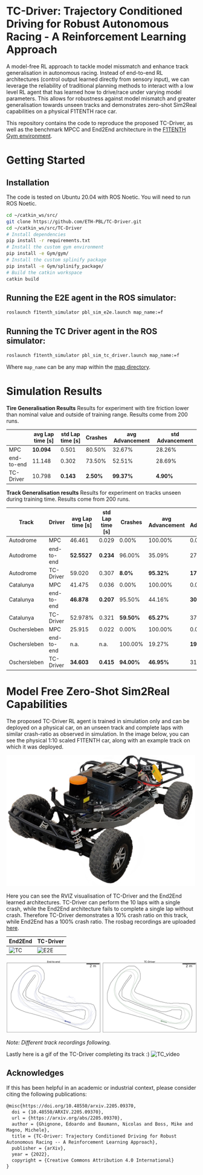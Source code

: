 # TC-Driver: Trajectory Conditioned Driving for Robust Autonomous Racing - A Reinforcement Learning Approach

A model-free RL approach to tackle model missmatch and enhance track generalisation in autonomous racing. Instead of end-to-end RL architectures (control output learned directly from sensory input), we can leverage the reliability of traditional planning methods to interact with a low level RL agent that has learned how to drive/race under varying model parameters. This allows for robustness against model mismatch and greater generalisation towards unseen tracks and demonstrates zero-shot Sim2Real capabilities on a physical F1TENTH race car.

This repository contains the code to reproduce the proposed TC-Driver, as well as the benchmark MPCC and End2End architecture in the [F1TENTH Gym environment](https://github.com/f1tenth/f1tenth_gym).  

# Getting Started
## Installation
The code is tested on Ubuntu 20.04 with ROS Noetic. You will need to run ROS Noetic.
```bash
cd ~/catkin_ws/src/
git clone https://github.com/ETH-PBL/TC-Driver.git
cd ~/catkin_ws/src/TC-Driver
# Install dependencies
pip install -r requirements.txt
# Install the custom gym environment
pip install -e Gym/gym/
# Install the custom splinify package
pip install -e Gym/splinify_package/
# Build the catkin workspace
catkin build
```
## Running the E2E agent in the ROS simulator:
```bash
roslaunch f1tenth_simulator pbl_sim_e2e.launch map_name:=f
```

## Running the TC Driver agent in the ROS simulator:
```bash
roslaunch f1tenth_simulator pbl_sim_tc_driver.launch map_name:=f
```

Where `map_name` can be any map within the [map directory](https://github.com/ETH-PBL/TC-Driver/tree/main/F110_ROS_Simulator/maps).

# Simulation Results

**Tire Generalisation Results**
Results for experiment with tire friction lower than nominal value and outside of training range. Results come from 200 runs.

|            | avg Lap time [s] | std Lap time [s] | Crashes   | avg Advancement | std Advancement |
|------------|------------------|------------------|-----------|-----------------|-----------------|
| MPC        | **10.094**       | 0.501            | 80.50%    | 32.67%          | 28.26%          |
| end-to-end | 11.148           | 0.302            | 73.50%    | 52.51%          | 28.69%          |
| TC-Driver  | 10.798           | **0.143**        | **2.50%** | **99.37%**      | **4.90%**       |

**Track Generalisation results**
Results for experiment on tracks unseen during training time. Results come from 200 runs.

| Track        | Driver     | avg Lap time [s] | std Lap time [s] | Crashes    | avg Advancement | std Advancement |
|--------------|------------|------------------|------------------|------------|-----------------|-----------------|
| Autodrome    | MPC        | 46.461           | 0.029            | 0.00%      | 100.00%         | 0.00%           |
| Autodrome    | end-to-end | **52.5527**      | **0.234**        | 96.00%     | 35.09%          | 27.06%          |
| Autodrome    | TC-Driver  | 59.020           | 0.307            | **8.0%**   | **95.32%**      | **17.88%**      |
| Catalunya    | MPC        | 41.475           | 0.036            | 0.00%      | 100.00%         | 0.00%           |
| Catalunya    | end-to-end | **46.878**       | **0.207**        | 95.50%     | 44.16%          | **30.33%**      |
| Catalunya    | TC-Driver  | 52.978%          | 0.321            | **59.50%** | **65.27%**      | 37.03%          |
| Oschersleben | MPC        | 25.915           | 0.022            | 0.00%      | 100.00%         | 0.00%           |
| Oschersleben | end-to-end | n.a.             | n.a.             | 100.00%    | 19.27%          | **19.93%**      |
| Oschersleben | TC-Driver  | **34.603**       | **0.415**        | **94.00%** | **46.95%**      | 31.23%          |


# Model Free Zero-Shot Sim2Real Capabilities
The proposed TC-Driver RL agent is trained in simulation only and can be deployed on a physical car, on an unseen track and complete laps with similar crash-ratio as observed in simulation. In the image below, you can see the physical 1:10 scaled F1TENTH car, along with an example track on which it was deployed. 

<img src="/misc/imgs/titlepage_car.png" width="500">

Here you can see the RVIZ visualisation of TC-Driver and the End2End learned architectures. TC-Driver can perform the 10 laps with a single crash, while the End2End architecture fails to complete a single lap without crash. Therefore TC-Driver demonstrates a 10% crash ratio on this track, while End2End has a 100% crash ratio. The rosbag recordings are uploaded [here](/TC_Driver/plotting/).

| End2End | TC-Driver |
| ------ | ------ |
| ![TC](/misc/imgs/e2e_rviz.gif) | ![E2E](/misc/imgs/tc_rviz.gif) |

![Track](/misc/imgs/real_traj.png)

_Note: Different track recordings following._

Lastly here is a gif of the TC-Driver completing its track :)
![TC_video](/misc/imgs/tc_video.gif)

## Acknowledges

If this has been helpful in an academic or industrial context, please consider citing the following publications:

~~~~
@misc{https://doi.org/10.48550/arxiv.2205.09370,
  doi = {10.48550/ARXIV.2205.09370},
  url = {https://arxiv.org/abs/2205.09370},
  author = {Ghignone, Edoardo and Baumann, Nicolas and Boss, Mike and Magno, Michele},
  title = {TC-Driver: Trajectory Conditioned Driving for Robust Autonomous Racing -- A Reinforcement Learning Approach},
  publisher = {arXiv},
  year = {2022},
  copyright = {Creative Commons Attribution 4.0 International}
}
~~~~


